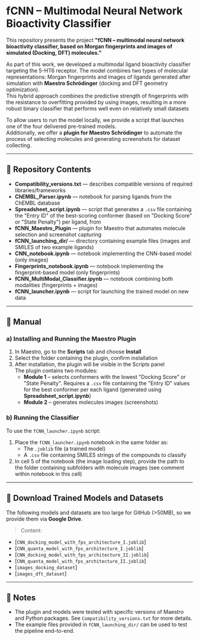 # fCNN – Multimodal Neural Network Bioactivity Classifier

This repository presents the project **"fCNN – multimodal neural network bioactivity classifier, based on Morgan fingerprints and images of simulated (Docking, DFT) molecules."**

As part of this work, we developed a multimodal ligand bioactivity classifier targeting the 5-HT6 receptor. The model combines two types of molecular representations: Morgan fingerprints and images of ligands generated after simulation with **Maestro Schrödinger** (docking and DFT geometry optimization).  
This hybrid approach combines the predictive strength of fingerprints with the resistance to overfitting provided by using images, resulting in a more robust binary classifier that performs well even on relatively small datasets

To allow users to run the model locally, we provide a script that launches one of the four delivered pre-trained models.  
Additionally, we offer a **plugin for Maestro Schrödinger** to automate the process of selecting molecules and generating screenshots for dataset collecting.

---

## 📁 Repository Contents

- **Compatibility_versions.txt** — describes compatible versions of required libraries/frameworks  
- **ChEMBL_Parser.ipynb** — notebook for parsing ligands from the ChEMBL database  
- **Spreadsheet_script.ipynb** — script that generates a `.csv` file containing the "Entry ID" of the best-scoring conformer (based on "Docking Score" or "State Penalty") per ligand, from   
- **fCNN_Maestro_Plugin** — plugin for Maestro that automates molecule selection and screenshot capturing  
- **fCNN_launching_dir/** — directory containing example files (images and SMILES of two example ligands)  
- **CNN_notebook.ipynb** — notebook implementing the CNN-based model (only images)  
- **Fingerprints_notebook.ipynb** — notebook implementing the fingerprint-based model (only fingerprints)
- **fCNN_MultiModal_Classifier.ipynb** — notebook combining both modalities (fingerprints + images)  
- **fCNN_launcher.ipynb** — script for launching the trained model on new data

---

## 🧪 Manual

### a) Installing and Running the Maestro Plugin

1. In Maestro, go to the **Scripts** tab and choose **Install**
2. Select the folder containing the plugin, confirm installation
3. After installation, the plugin will be visible in the Scripts panel  
   The plugin contains two modules:
   - **Module 1** – selects conformers with the lowest "Docking Score" or "State Penalty". Requires a `.csv` file containing the "Entry ID" values for the best conformer per each ligand
      (generated using **Spreadsheet_script.ipynb**)
   - **Module 2** – generates molecules images (screenshots)

### b) Running the Classifier

To use the `fCNN_launcher.ipynb` script:

1. Place the `fCNN_launcher.ipynb` notebook in the same folder as:
   - The `.joblib` file (a trained model)
   - A `.csv` file containing SMILES strings of the compounds to classify
2. In cell 5 of the notebook (the image loading step), provide the path to the folder containing subfolders with molecule images (see comment within notebook in this cell)

---

## 🔗 Download Trained Models and Datasets

The following models and datasets are too large for GitHub (>50MB), so we provide them via **Google Drive**.  
> Content:
- [`CNN_docking_model_with_fps_architecture_I.joblib`]
- [`CNN_quanta_model_with_fps_architecture_I.joblib`]
- [`CNN_docking_model_with_fps_architecture_II.joblib`]
- [`CNN_quanta_model_with_fps_architecture_II.joblib`]
- [`images_docking_dataset`]
- [`images_dft_dataset`]   
---

## 📌 Notes

- The plugin and models were tested with specific versions of Maestro and Python packages. See `Compatibility_versions.txt` for more details.
- The example files provided in `fCNN_launching_dir/` can be used to test the pipeline end-to-end.
